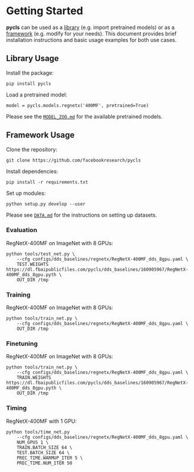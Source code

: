 # Getting Started

**pycls** can be used as a [library](#library-usage) (e.g. import pretrained models) or as a [framework](#framework-usage) (e.g. modify for your needs). This document provides brief installation instructions and basic usage examples for both use cases.

## Library Usage

Install the package:

```
pip install pycls
```

Load a pretrained model:

```
model = pycls.models.regnetx('400MF', pretrained=True)
```

Please see the [`MODEL_ZOO.md`](MODEL_ZOO.md) for the available pretrained models.

## Framework Usage

Clone the repository:

```
git clone https://github.com/facebookresearch/pycls
```

Install dependencies:

```
pip install -r requirements.txt
```

Set up modules:

```
python setup.py develop --user
```

Please see [`DATA.md`](DATA.md) for the instructions on setting up datasets.

### Evaluation

RegNetX-400MF on ImageNet with 8 GPUs:

```
python tools/test_net.py \
    --cfg configs/dds_baselines/regnetx/RegNetX-400MF_dds_8gpu.yaml \
    TEST.WEIGHTS https://dl.fbaipublicfiles.com/pycls/dds_baselines/160905967/RegNetX-400MF_dds_8gpu.pyth \
    OUT_DIR /tmp
```

### Training

RegNetX-400MF on ImageNet with 8 GPUs:

```
python tools/train_net.py \
    --cfg configs/dds_baselines/regnetx/RegNetX-400MF_dds_8gpu.yaml \
    OUT_DIR /tmp
```

### Finetuning

RegNetX-400MF on ImageNet with 8 GPUs:

```
python tools/train_net.py \
    --cfg configs/dds_baselines/regnetx/RegNetX-400MF_dds_8gpu.yaml \
    TRAIN.WEIGHTS https://dl.fbaipublicfiles.com/pycls/dds_baselines/160905967/RegNetX-400MF_dds_8gpu.pyth \
    OUT_DIR /tmp
```

### Timing

RegNetX-400MF with 1 GPU:

```
python tools/time_net.py
    --cfg configs/dds_baselines/regnetx/RegNetX-400MF_dds_8gpu.yaml \
    NUM_GPUS 1 \
    TRAIN.BATCH_SIZE 64 \
    TEST.BATCH_SIZE 64 \
    PREC_TIME.WARMUP_ITER 5 \
    PREC_TIME.NUM_ITER 50
```
